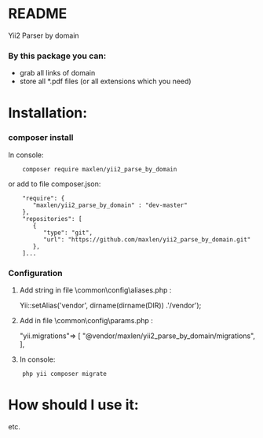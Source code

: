 # README #

Yii2 Parser by domain

### By this package you can: ###

* grab all links of domain
* store all *.pdf files (or all extensions which you need)

# Installation: #

### composer install ###

In console:

```
    composer require maxlen/yii2_parse_by_domain
```

or add to file composer.json:

```
    "require": {
       "maxlen/yii2_parse_by_domain" : "dev-master"
    },
    "repositories": [
       {
          "type": "git",
          "url": "https://github.com/maxlen/yii2_parse_by_domain.git"
       },
    ]...
```

### Configuration ###

1) Add string in file \common\config\aliases.php :

    Yii::setAlias('vendor', dirname(dirname(DIR)) .'/vendor');

2) Add in file \common\config\params.php :
 
    "yii.migrations"=> [ "@vendor/maxlen/yii2_parse_by_domain/migrations", ],

3) In console:
```
    php yii composer migrate
```



# How should I use it: #

etc.
